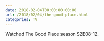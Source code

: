 ```yaml
---
date: 2018-02-04T00:00:00+00:00
url: /2018/02/04/the-good-place.html
categories: TV
---
```

Watched The Good Place season S2E08-12.




